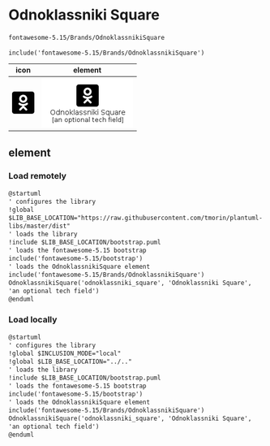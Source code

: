 # Odnoklassniki Square

```text
fontawesome-5.15/Brands/OdnoklassnikiSquare
```

```text
include('fontawesome-5.15/Brands/OdnoklassnikiSquare')
```

|icon|element|
|---|---|
|![](OdnoklassnikiSquare.png)|![](OdnoklassnikiSquare.element.png)|



## element
### Load remotely
```plantuml
@startuml
' configures the library
!global $LIB_BASE_LOCATION="https://raw.githubusercontent.com/tmorin/plantuml-libs/master/dist"
' loads the library
!include $LIB_BASE_LOCATION/bootstrap.puml
' loads the fontawesome-5.15 bootstrap
include('fontawesome-5.15/bootstrap')
' loads the OdnoklassnikiSquare element
include('fontawesome-5.15/Brands/OdnoklassnikiSquare')
OdnoklassnikiSquare('odnoklassniki_square', 'Odnoklassniki Square', 'an optional tech field')
@enduml
```
### Load locally
```plantuml
@startuml
' configures the library
!global $INCLUSION_MODE="local"
!global $LIB_BASE_LOCATION="../.."
' loads the library
!include $LIB_BASE_LOCATION/bootstrap.puml
' loads the fontawesome-5.15 bootstrap
include('fontawesome-5.15/bootstrap')
' loads the OdnoklassnikiSquare element
include('fontawesome-5.15/Brands/OdnoklassnikiSquare')
OdnoklassnikiSquare('odnoklassniki_square', 'Odnoklassniki Square', 'an optional tech field')
@enduml
```

